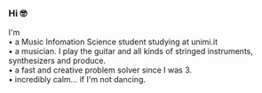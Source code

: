 ### Hi 🤓

I'm  
• a Music Infomation Science student studying at unimi.it  
• a musician. I play the guitar and all kinds of stringed instruments, synthesizers and produce.  
• a fast and creative problem solver since I was 3.  
• incredibly calm... if I'm not dancing.  

<!--
**donmezderin/donmezderin** is a ✨ _special_ ✨ repository because its `README.md` (this file) appears on your GitHub profile.

Here are some ideas to get you started:

- 🔭 I’m currently working on ...
- 🌱 I’m currently learning ...
- 👯 I’m looking to collaborate on ...
- 🤔 I’m looking for help with ...
- 💬 Ask me about ...
- 📫 How to reach me: ...
- 😄 Pronouns: ...
- ⚡ Fun fact: ...
-->
